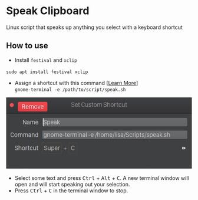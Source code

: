 # Speak Clipboard

Linux script that speaks up anything you select with a keyboard shortcut 

## How to use
- Install `festival` and `xclip`

`sudo apt install festival xclip`

- Assign a shortcut with this command [[Learn More](https://help.ubuntu.com/stable/ubuntu-help/keyboard-shortcuts-set.html.en)]  
`gnome-terminal -e /path/to/script/speak.sh`

![CustomShortcut](shortcut.png)

- Select some text and press <kbd>Ctrl</kbd> + <kbd>Alt</kbd> + <kbd>C</kbd>. A new terminal window will open and will start speaking out your selection.
- Press <kbd>Ctrl</kbd> + <kbd>C</kbd> in the terminal window to stop.

